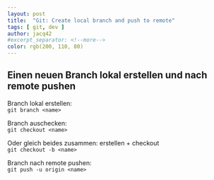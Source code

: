 ```yaml
---
layout: post
title:  "Git: Create local branch and push to remote"
tags: [ git, dev ]
author: jacq42
#excerpt_separator: <!--more-->
color: rgb(200, 110, 80)
---
```


## Einen neuen Branch lokal erstellen und nach remote pushen

Branch lokal erstellen:\
`git branch <name>`

Branch auschecken:\
`git checkout <name>`

Oder gleich beides zusammen: erstellen + checkout\
`git checkout -b <name>`

Branch nach remote pushen:\
`git push -u origin <name>`